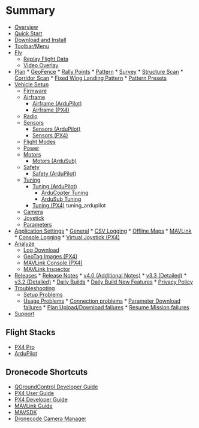 # Summary

* [Overview](README.md)
* [Quick Start](getting_started/quick_start.md)
* [Download and Install](getting_started/download_and_install.md)
* [Toolbar/Menu](toolbar/toolbar.md)
* [Fly](FlyView/FlyView.md) 
  * [Replay Flight Data](FlyView/replay_flight_data.md)
  * [Video Overlay](FlyView/VideoOverlay.md)
* [Plan](PlanView/PlanView.md) * [GeoFence](PlanView/PlanGeoFence.md) * [Rally Points](PlanView/PlanRallyPoints.md) * [Pattern](PlanView/Pattern.md) * [Survey](PlanView/pattern_survey.md) * [Structure Scan](PlanView/pattern_structure_scan_v2.md) * [Corridor Scan](PlanView/pattern_corridor_scan.md) * [Fixed Wing Landing Pattern](PlanView/pattern_fixed_wing_landing.md) * [Pattern Presets](PlanView/PatternPresets.md)
* [Vehicle Setup](SetupView/SetupView.md) 
  * [Firmware](SetupView/Firmware.md)
  * [Airframe](SetupView/Airframe.md) 
    * [Airframe (ArduPilot)](SetupView/airframe_ardupilot.md)
    * [Airframe (PX4)](SetupView/airframe_px4.md)
  * [Radio](SetupView/Radio.md)
  * [Sensors](SetupView/Sensors.md) 
    * [Sensors (ArduPilot)](SetupView/sensors_ardupilot.md)
    * [Sensors (PX4)](SetupView/sensors_px4.md)
  * [Flight Modes](SetupView/FlightModes.md)
  * [Power](SetupView/Power.md)
  * [Motors](SetupView/Motors.md) 
    * [Motors (ArduSub)](SetupView/Motors_ardusub.md)
  * [Safety](SetupView/Safety.md) 
    * [Safety (ArduPilot)](SetupView/safety_ardupilot.md)
  * [Tuning](SetupView/Tuning.md) 
    * [Tuning (ArduPilot)](SetupView/tuning_ardupilot.md) 
      * [ArduCopter Tuning](SetupView/tuning_arducopter.md)
      * [ArduSub Tuning](SetupView/tuning_ardusub.md)
    * [Tuning (PX4)](SetupView/tuning_px4.md) tuning_ardupilot
  * [Camera](SetupView/Camera.md)
  * [Joystick](SetupView/Joystick.md)
  * [Parameters](SetupView/Parameters.md)
* [Application Settings](SettingsView/SettingsView.md) * [General](SettingsView/General.md) * [CSV Logging](SettingsView/csv.md) * [Offline Maps](SettingsView/OfflineMaps.md) * [MAVLink](SettingsView/MAVLink.md) * [Console Logging](SettingsView/console_logging.md) * [Virtual Joystick (PX4)](SettingsView/VirtualJoystick.md)
* [Analyze](analyze_view/README.md) 
  * [Log Download](analyze_view/log_download.md)
  * [GeoTag Images (PX4)](analyze_view/geotag_images.md)
  * [MAVLink Console (PX4)](analyze_view/mavlink_console.md)
  * [MAVLink Inspector](analyze_view/mavlink_inspector.md)
* [Releases](releases/README.md) * [Release Notes](releases/release_notes.md) * [v4.0 (Additional Notes)](releases/stable_v4.0_additional.md) * [v3.3 (Detailed)](releases/stable_v3.3_long.md) * [v3.2 (Detailed)](releases/stable_v3.2_long.md) * [Daily Builds](releases/daily_builds.md) * [Daily Build New Features](releases/daily_build_new_features.md) * [Privacy Policy](releases/privacy_policy.md)
* [Troubleshooting](troubleshooting/README.md) 
  * [Setup Problems](troubleshooting/qgc_setup.md)
  * [Usage Problems](troubleshooting/qgc_usage.md) * [Connection problems](troubleshooting/vehicle_connection.md) * [Parameter Download failures](troubleshooting/parameter_download.md) * [Plan Upload/Download failures](troubleshooting/plan_upload_download.md) * [Resume Mission failures](troubleshooting/resume_mission.md)
* [Support](Support/Support.md)

## Flight Stacks

* [PX4 Pro](https://docs.px4.io/en/)
* [ArduPilot](http://ardupilot.org/)

## Dronecode Shortcuts

* [QGroundControl Developer Guide](https://dev.qgroundcontrol.com/en/)
* [PX4 User Guide](https://docs.px4.io/en/)
* [PX4 Developer Guide](https://dev.px4.io/en/)
* [MAVLink Guide](https://mavlink.io/en/)
* [MAVSDK](https://mavsdk.mavlink.io/)
* [Dronecode Camera Manager](https://camera-manager.dronecode.org/en/)